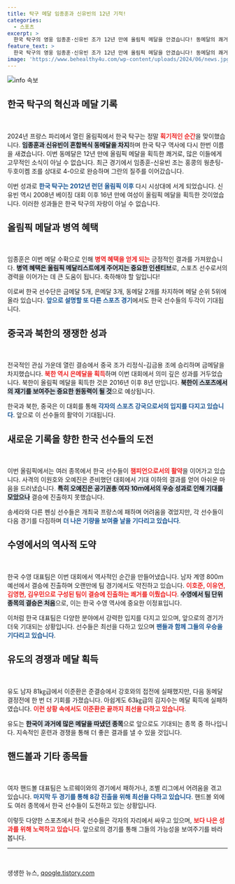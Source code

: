 ```yaml
---
title: 탁구 메달 임종훈과 신유빈의 12년 기적!
categories:
  - 스포츠
excerpt: >
  한국 탁구의 영웅 임종훈·신유빈 조가 12년 만에 올림픽 메달을 안겼습니다! 동메달의 쾌거와 함께 신유빈, 16년 만에 여자 탁구 메달 기록! 피할 수 없는 경쟁 속에서, 한국 선수단은 더욱 빛나는 성과를 이어가고 있습니다.
feature_text: >
  한국 탁구의 영웅 임종훈·신유빈 조가 12년 만에 올림픽 메달을 안겼습니다! 동메달의 쾌거와 함께 신유빈, 16년 만에 여자 탁구 메달 기록! 피할 수 없는 경쟁 속에서, 한국 선수단은 더욱 빛나는 성과를 이어가고 있습니다.
image: 'https://www.behealthy4u.com/wp-content/uploads/2024/06/news.jpg'
---
```


<p><img src="https://www.behealthy4u.com/wp-content/uploads/2024/06/news.jpg" alt="info 속보" /></p>

<p><h2 data-ke-size="size26">한국 탁구의 혁신과 메달 기록</h2><p data-ke-size="size16">&nbsp;</p></p>

<p data-ke-size="size16">2024년 프랑스 파리에서 열린 올림픽에서 한국 탁구는 정말 <b><span style="color: #ee2323;">획기적인 순간</span></b>을 맞이했습니다. <b><span style="background-color: #21538527;">임종훈과 신유빈이 혼합복식 동메달을 차지</span></b>하며 한국 탁구 역사에 다시 한번 이름을 새겼습니다. 이번 동메달은 12년 만에 올림픽 메달을 획득한 쾌거로, 많은 이들에게 고무적인 소식이 아닐 수 없습니다. 최근 경기에서 임종훈-신유빈 조는 홍콩의 웡춘팅-두호이켐 조를 상대로 4-0으로 완승하며 그란의 질주를 이어갔습니다.</p>

<p data-ke-size="size16">이번 성과로 <b><span style="color: #1a5490;">한국 탁구는 2012년 런던 올림픽 이후</span></b> 다시 시상대에 서게 되었습니다. 신유빈 역시 2008년 베이징 대회 이후 16년 만에 여성이 올림픽 메달을 획득한 것이었습니다. 이러한 성과들은 한국 탁구의 자랑이 아닐 수 없습니다.</p>

<p><h2 data-ke-size="size26">올림픽 메달과 병역 혜택</h2><p data-ke-size="size16">&nbsp;</p></p>

<p data-ke-size="size16">임종훈은 이번 메달 수확으로 인해 <b><span style="color: #ee2323;">병역 혜택을 얻게 되는</span></b> 긍정적인 결과를 가져왔습니다. <b><span style="background-color: #21538527;">병역 혜택은 올림픽 메달리스트에게 주어지는 중요한 인센티브</span></b>로, 스포츠 선수로서의 경력을 이어가는 데 큰 도움이 됩니다. 축하해야 할 일입니다!</p>

<p data-ke-size="size16">이로써 한국 선수단은 금메달 5개, 은메달 3개, 동메달 2개를 차지하며 메달 순위 5위에 올라 있습니다. <b><span style="color: #1a5490;">앞으로 설명할 또 다른 스포츠 경기</span></b>에서도 한국 선수들의 두각이 기대됩니다.</p>

<p><h2 data-ke-size="size26">중국과 북한의 쟁쟁한 성과</h2><p data-ke-size="size16">&nbsp;</p></p>

<p data-ke-size="size16">전국적인 관심 가운데 열린 결승에서 중국 조가 리정식-김금용 조에 승리하며 금메달을 차지했습니다. <b><span style="color: #ee2323;">북한 역시 은메달을 획득</span></b>하며 이번 대회에서 의미 깊은 성과를 거두었습니다. 북한이 올림픽 메달을 획득한 것은 2016년 이후 8년 만입니다. <b><span style="background-color: #21538527;">북한이 스포츠에서의 재기를 보여주는 중요한 원동력이 될 것</span></b>으로 예상됩니다.</p>

<p data-ke-size="size16">한국과 북한, 중국은 이 대회를 통해 <b><span style="color: #1a5490;">각자의 스포츠 강국으로서의 입지를 다지고 있습니다</span></b>. 앞으로 이 선수들의 활약이 기대됩니다.</p>

<p><h2 data-ke-size="size26">새로운 기록을 향한 한국 선수들의 도전</h2><p data-ke-size="size16">&nbsp;</p></p>

<p data-ke-size="size16">이번 올림픽에서는 여러 종목에서 한국 선수들이 <b><span style="color: #ee2323;">챔피언으로서의 활약</span></b>을 이어가고 있습니다. 사격의 이원호와 오예진은 준비했던 대회에서 기대 이하의 결과를 얻어 아쉬운 마음을 드러냈습니다. <b><span style="background-color: #21538527;">특히 오예진은 공기권총 여자 10ｍ에서의 우승 성과로 인해 기대를 모았으나</span></b> 결승에 진출하지 못했습니다.</p>

<p data-ke-size="size16">송세라와 다른 펜싱 선수들은 개최국 프랑스에 패하며 어려움을 겪었지만, 각 선수들이 다음 경기를 다짐하며 <b><span style="color: #1a5490;">더 나은 기량을 보여줄 날을 기다리고 있습니다</span></b>.</p>

<p><h2 data-ke-size="size26">수영에서의 역사적 도약</h2><p data-ke-size="size16">&nbsp;</p></p>

<p data-ke-size="size16">한국 수영 대표팀은 이번 대회에서 역사적인 순간을 만들어냈습니다. 남자 계영 800m 예선에서 결승에 진출하며 오랜만에 팀 경기에서도 약진하고 있습니다. <b><span style="color: #ee2323;">이호준, 이유연, 김영현, 김우민으로 구성된 팀이 결승에 진출하는 쾌거를 이뤘습니다</span></b>. <b><span style="background-color: #21538527;">수영에서 팀 단위 종목의 결승은 처음</span></b>으로, 이는 한국 수영 역사에 중요한 이정표입니다.</p>

<p data-ke-size="size16">이처럼 한국 대표팀은 다양한 분야에서 강력한 입지를 다지고 있으며, 앞으로의 경기가 더욱 기대되는 상황입니다. 선수들은 최선을 다하고 있으며 <b><span style="color: #1a5490;">팬들과 함께 그들의 우승을 기다리고 있습니다</span></b>.</p>

<p><h2 data-ke-size="size26">유도의 경쟁과 메달 획득</h2><p data-ke-size="size16">&nbsp;</p></p>

<p data-ke-size="size16">유도 남자 81㎏급에서 이준환은 준결승에서 강호와의 접전에 실패했지만, 다음 동메달 결정전에 한 번 더 기회를 가졌습니다. 아쉽게도 63㎏급의 김지수는 메달 획득에 실패하였습니다. <b><span style="color: #ee2323;">이런 상황 속에서도 이준환은 끝까지 최선을 다하고 있습니다</span></b>.</p>

<p data-ke-size="size16">유도는 <b><span style="background-color: #21538527;">한국이 과거에 많은 메달을 따냈던 종목</span></b>으로 앞으로도 기대되는 종목 중 하나입니다. 지속적인 훈련과 경쟁을 통해 더 좋은 결과를 낼 수 있을 것입니다.</p>

<p><h2 data-ke-size="size26">핸드볼과 기타 종목들</h2><p data-ke-size="size16">&nbsp;</p></p>

<p data-ke-size="size16">여자 핸드볼 대표팀은 노르웨이와의 경기에서 패하거나, 조별 리그에서 어려움을 겪고 있습니다. <b><span style="color: #1a5490;">마지막 두 경기를 통해 8강 진출을 위해 최선을 다하고 있습니다</span></b>. 핸드볼 외에도 여러 종목에서 한국 선수들이 도전하고 있는 상황입니다.</p>

<p data-ke-size="size16">이렇듯 다양한 스포츠에서 한국 선수들은 각자의 자리에서 싸우고 있으며, <b><span style="color: #ee2323;">보다 나은 성과를 위해 노력하고 있습니다</span></b>. 앞으로의 경기를 통해 그들의 가능성을 보여주기를 바라봅니다.</p>

<hr/>

<p data-ke-size="size16">&nbsp;</p>
생생한 뉴스, <a href="https://qoogle.tistory.com" rel="dofollow">qoogle.tistory.com</a>


